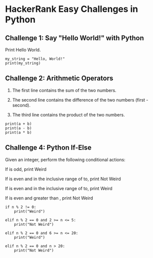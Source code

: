 # HackerRank Easy Challenges in Python

## Challenge 1: Say "Hello World!" with Python

Print Hello World.

```
my_string = "Hello, World!"
print(my_string)
```

## Challenge 2: Arithmetic Operators

1. The first line contains the sum of the two numbers.

2. The second line contains the difference of the two numbers (first - second).

3. The third line contains the product of the two numbers.

```
print(a + b)
print(a - b)
print(a * b)
```

## Challenge 4: Python If-Else

Given an integer, perform the following conditional actions:

If is odd, print Weird

If is even and in the inclusive range of to, print Not Weird

If is even and in the inclusive range of to, print Weird

If is even and greater than , print Not Weird

```
if n % 2 != 0:
    print("Weird")

elif n % 2 == 0 and 2 >= n <= 5:
    print("Not Weird")
        
elif n % 2 == 0 and 6 >= n <= 20:
    print("Weird")
        
elif n % 2 == 0 and n > 20:
    print("Not Weird")
```
